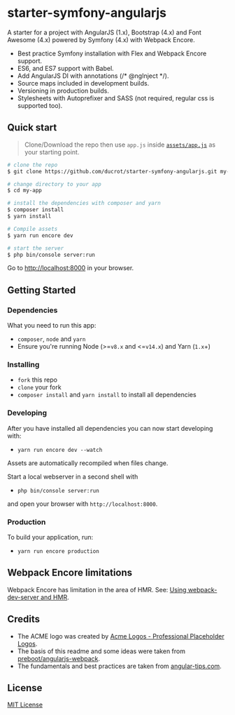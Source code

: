 # starter-symfony-angularjs

A starter for a project with AngularJS (1.x), Bootstrap (4.x) and Font Awesome (4.x) powered by Symfony (4.x) with Webpack Encore.

* Best practice Symfony installation with Flex and Webpack Encore support.
* ES6, and ES7 support with Babel.
* Add AngularJS DI with annotations (/* @ngInject */).
* Source maps included in development builds.
* Versioning in production builds.
* Stylesheets with Autoprefixer and SASS (not required, regular css is supported too).


## Quick start

> Clone/Download the repo then use `app.js` inside [`assets/app.js`](assets/app.js) as your starting point.

```bash
# clone the repo
$ git clone https://github.com/ducrot/starter-symfony-angularjs.git my-app

# change directory to your app
$ cd my-app

# install the dependencies with composer and yarn
$ composer install
$ yarn install

# Compile assets
$ yarn run encore dev

# start the server
$ php bin/console server:run
```

Go to [http://localhost:8000](http://localhost:8000) in your browser.


## Getting Started

### Dependencies

What you need to run this app:

* `composer`, `node` and `yarn`
* Ensure you're running Node (>=`v8.x` and <=`v14.x`) and Yarn (`1.x`+)

### Installing

* `fork` this repo
* `clone` your fork
* `composer install` and `yarn install` to install all dependencies

### Developing

After you have installed all dependencies you can now start developing with:

* `yarn run encore dev --watch`

Assets are automatically recompiled when files change.

Start a local webserver in a second shell with

* `php bin/console server:run`

and open your browser with `http://localhost:8000`.


### Production

To build your application, run:

* `yarn run encore production`


## Webpack Encore limitations

Webpack Encore has limitation in the area of HMR. See: [Using webpack-dev-server and HMR](https://symfony.com/doc/current/frontend/encore/dev-server.html).


## Credits

- The ACME logo was created by [Acme Logos - Professional Placeholder Logos](http://acmelogos.com/).
- The basis of this readme and some ideas were taken from [preboot/angularjs-webpack](https://github.com/preboot/angularjs-webpack).
- The fundamentals and best practices are taken from [angular-tips.com](http://angular-tips.com/blog/2015/06/using-angular-1-dot-x-with-es6-and-webpack/).


## License

[MIT License](LICENSE)
